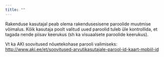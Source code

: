 ```yaml
---
title: ""
---
```

Rakenduse kasutajal peab olema rakendusesisene paroolide muutmise võimalus. Kõik
kasutaja poolt valitud uued paroolid tuleb üle kontrollida, et tagada nende
piisav keerukus (sh ka visuaalsete paroolide keerukus).

Vt ka AKI soovitused nõuetekohase parooli valimiseks:  
<http://www.aki.ee/et/soovitused-arvutikasutajale-parool-id-kaart-mobiil-id>
